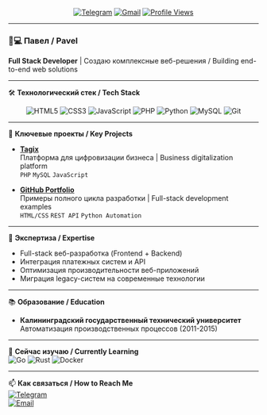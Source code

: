 <div align="center">

[![Telegram](https://img.shields.io/badge/Telegram-@paulcodeman-blue?style=flat-square&logo=telegram)](https://t.me/paulcodeman)
[![Gmail](https://img.shields.io/badge/paulcodeman@gmail.com-red?style=flat-square&logo=gmail)](mailto:paulcodeman@gmail.com)
[![Profile Views](https://komarev.com/ghpvc/?username=paulcodeman&style=flat-square&color=blue)](https://github.com/paulcodeman)

</div>

---

### 👨💻 Павел / Pavel  
**Full Stack Developer** | Создаю комплексные веб-решения / Building end-to-end web solutions

---

🛠 **Технологический стек / Tech Stack**  
<div align="center">

![HTML5](https://img.shields.io/badge/HTML5-E34F26?logo=html5&logoColor=white)
![CSS3](https://img.shields.io/badge/CSS3-1572B6?logo=css3&logoColor=white)
![JavaScript](https://img.shields.io/badge/JavaScript-F7DF1E?logo=javascript&logoColor=black)
![PHP](https://img.shields.io/badge/PHP-777BB4?logo=php&logoColor=white)
![Python](https://img.shields.io/badge/Python-3776AB?logo=python&logoColor=white)
![MySQL](https://img.shields.io/badge/MySQL-4479A1?logo=mysql&logoColor=white)
![Git](https://img.shields.io/badge/Git-F05032?logo=git&logoColor=white)

</div>

---

🚀 **Ключевые проекты / Key Projects**  
- **[Tagix](https://tagix.tech/)**  
  Платформа для цифровизации бизнеса | Business digitalization platform  
  `PHP` `MySQL` `JavaScript`

- **[GitHub Portfolio](https://github.com/paulcodeman?tab=repositories)**  
  Примеры полного цикла разработки | Full-stack development examples  
  `HTML/CSS` `REST API` `Python Automation`

---

🎯 **Экспертиза / Expertise**  
- Full-stack веб-разработка (Frontend + Backend)
- Интеграция платежных систем и API
- Оптимизация производительности веб-приложений
- Миграция legacy-систем на современные технологии

---

📚 **Образование / Education**  
- **Калининградский государственный технический университет**  
  Автоматизация производственных процессов (2011-2015)
  
---

🌱 **Сейчас изучаю / Currently Learning**  
![Go](https://img.shields.io/badge/Go-00ADD8?logo=go&logoColor=white)
![Rust](https://img.shields.io/badge/Rust-000000?logo=rust&logoColor=white)
![Docker](https://img.shields.io/badge/Docker-2496ED?logo=docker&logoColor=white)

---

📫 **Как связаться / How to Reach Me**  
[![Telegram](https://img.shields.io/badge/Написать_в_Telegram-2CA5E0?style=for-the-badge&logo=telegram)](https://t.me/paulcodeman)  
[![Email](https://img.shields.io/badge/Отправить_Email-EA4335?style=for-the-badge&logo=gmail)](mailto:paulcodeman@gmail.com)
